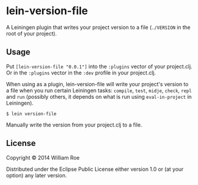 # lein-version-file

A Leiningen plugin that writes your project version to a file
(`./VERSION` in the root of your project).

## Usage

Put `[lein-version-file "0.0.1"]` into the `:plugins` vector of your
project.clj. Or in the `:plugins` vector in the `:dev` profile in your project.clj.

When using as a plugin, lein-version-file will write your project's
version to a file when you run certain Leiningen tasks: `compile`,
`test`, `midje`, `check`, `repl` and `run` (possibly others, it
depends on what is run using `eval-in-project` in Leiningen).

    $ lein version-file

Manually write the version from your project.clj to a file.

## License

Copyright © 2014 William Roe

Distributed under the Eclipse Public License either version 1.0 or (at
your option) any later version.
